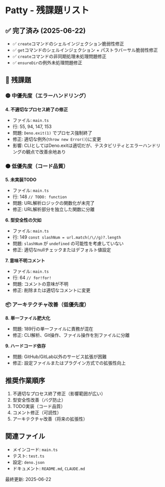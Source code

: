 # Patty - 残課題リスト

## ✅ 完了済み (2025-06-22)

- ✅ `create`コマンドのシェルインジェクション脆弱性修正
- ✅ `get`コマンドのシェルインジェクション + パストラバーサル脆弱性修正
- ✅ `create`コマンドの非同期処理未処理問題修正
- ✅ `ensureDir`の例外未処理問題修正

## 🔴 残課題

### 🟡 中優先度（エラーハンドリング）

**4. 不適切なプロセス終了の修正**

- ファイル: `main.ts`
- 行: 55, 94, 147, 153
- 問題: `Deno.exit(1)` でプロセス強制終了
- 修正: 適切な例外(`throw new Error()`)に変更
- 影響: CLIとしてはDeno.exitは適切だが、テスタビリティとエラーハンドリングの観点で改善余地あり

### 🟠 低優先度（コード品質）

**5. 未実装TODO**

- ファイル: `main.ts`
- 行: 148 `// TODO: function`
- 問題: URL解析ロジックの関数化が未完了
- 修正: URL解析部分を独立した関数に分離

**6. 型安全性の欠如**

- ファイル: `main.ts`
- 行: 149 `const slashNum = url.match(/\//g)?.length`
- 問題: `slashNum` が `undefined` の可能性を考慮していない
- 修正: 適切なnullチェックまたはデフォルト値設定

**7. 意味不明コメント**

- ファイル: `main.ts`
- 行: 64 `// for!for!`
- 問題: コメントの意味が不明
- 修正: 削除または適切なコメントに変更

### 📦 アーキテクチャ改善（低優先度）

**8. 単一ファイル肥大化**

- 問題: 189行の単一ファイルに責務が混在
- 修正: CLI解析、Git操作、ファイル操作を別ファイルに分離

**9. ハードコード依存**

- 問題: GitHub/GitLab以外のサービス拡張が困難
- 修正: 設定ファイルまたはプラグイン方式での拡張性向上

## 推奨作業順序

1. 不適切なプロセス終了修正（影響範囲が広い）
2. 型安全性改善（バグ防止）
3. TODO実装（コード品質）
4. コメント修正（可読性）
5. アーキテクチャ改善（将来の拡張性）

## 関連ファイル

- メインコード: `main.ts`
- テスト: `test.ts`
- 設定: `deno.json`
- ドキュメント: `README.md`, `CLAUDE.md`

最終更新: 2025-06-22
